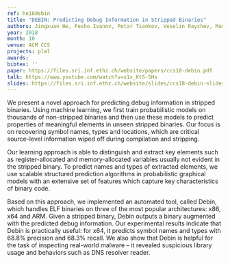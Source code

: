 ```yaml
---
ref: he18debin
title: "DEBIN: Predicting Debug Information in Stripped Binaries"
authors: Jingxuan He, Pesho Ivanov, Petar Tsankov, Veselin Raychev, Martin Vechev
year: 2018
month: 10
venue: ACM CCS
projects: plml
awards:
bibtex: ''
paper: https://files.sri.inf.ethz.ch/website/papers/ccs18-debin.pdf
talk: https://www.youtube.com/watch?v=x1x_KtS-5Hs
slides: https://files.sri.inf.ethz.ch/website/slides/ccs18-debin-slides.pdf
---
```


We present a novel approach for predicting debug information in stripped binaries. Using machine learning, we first train probabilistic models on thousands of non-stripped binaries and then use these models to predict properties of meaningful elements in unseen stripped binaries. Our focus is on recovering symbol names, types and locations, which are critical source-level information wiped off during compilation and stripping.

Our learning approach is able to distinguish and extract key elements such as register-allocated and memory-allocated variables usually not evident in the stripped binary. To predict names and types of extracted elements, we use scalable structured prediction algorithms in probabilistic graphical models with an extensive set of features which capture key characteristics of binary code.

Based on this approach, we implemented an automated tool, called Debin, which handles ELF binaries on three of the most popular architectures: x86, x64 and ARM. Given a stripped binary, Debin outputs a binary augmented with the predicted debug information. Our experimental results indicate that Debin is practically useful: for x64, it predicts symbol names and types with 68.8% precision and 68.3% recall. We also show that Debin is helpful for the task of inspecting real-world malware – it revealed suspicious library usage and behaviors such as DNS resolver reader.
